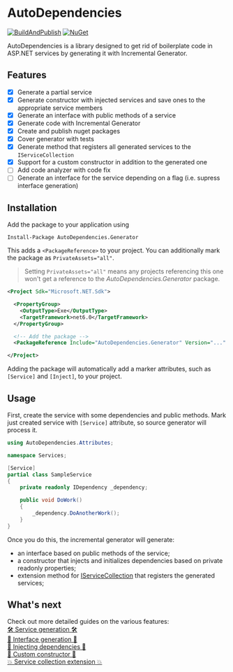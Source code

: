 # AutoDependencies

[![BuildAndPublish](https://github.com/Chacaroon/AutoDependencies/actions/workflows/BuildAndPublish.yml/badge.svg)](https://github.com/Chacaroon/AutoDependencies/actions/workflows/BuildAndPublish.yml)
[![NuGet](https://img.shields.io/nuget/v/AutoDependencies.Generator.svg)](https://www.nuget.org/packages/AutoDependencies.Generator/)

AutoDependencies is a library designed to get rid of boilerplate code in ASP.NET services by generating it with Incremental Generator.

## Features

- [x] Generate a partial service
- [x] Generate constructor with injected services and save ones to the appropriate service members
- [x] Generate an interface with public methods of a service
- [x] Generate code with Incremental Generator
- [x] Create and publish nuget packages
- [x] Cover generator with tests 
- [x] Generate method that registers all generated services to the `IServiceCollection`
- [x] Support for a custom constructor in addition to the generated one
- [ ] Add code analyzer with code fix
- [ ] Generate an interface for the service depending on a flag (i.e. supress interface generation)

## Installation

Add the package to your application using

```shell
Install-Package AutoDependencies.Generator
```


This adds a `<PackageReference>` to your project. You can additionally mark the package as `PrivateAssets="all"`.

> Setting `PrivateAssets="all"` means any projects referencing this one won't get a reference to the _AutoDependencies.Generator_ package.
```xml
<Project Sdk="Microsoft.NET.Sdk">

  <PropertyGroup>
    <OutputType>Exe</OutputType>
    <TargetFramework>net6.0</TargetFramework>
  </PropertyGroup>

  <!-- Add the package -->
  <PackageReference Include="AutoDependencies.Generator" Version="..." PrivateAssets="all"/>

</Project>
```

Adding the package will automatically add a marker attributes, such as `[Service]` and `[Inject]`, to your project.

## Usage

First, create the service with some dependencies and public methods. Mark just created service with `[Service]` attribute, so source generator will process it.

```csharp
using AutoDependencies.Attributes;

namespace Services;

[Service]
partial class SampleService
{
    private readonly IDependency _dependency;

    public void DoWork() 
    {
        _dependency.DoAnotherWork();
    }
}
```

Once you do this, the incremental generator will generate:
- an interface based on public methods of the service;
- a constructor that injects and initializes dependencies based on private readonly properties;
- extension method for [IServiceCollection](https://docs.microsoft.com/ru-ru/dotnet/api/microsoft.extensions.dependencyinjection.iservicecollection?view=dotnet-plat-ext-6.0) that registers the generated services;

## What's next
Check out more detailed guides on the various features:  
[🛠️ Service generation 🛠️](./docs/service-generation.md)  
[📜 Interface generation 📜](./docs/interface-generation.md)  
[🔗 Injecting dependencies 🔗](./docs/injecting-dependencies.md)  
[🧰 Custom constructor 🧰](./docs/custom-constructor.md)  
[💥 Service collection extension 💥](./docs/service-collection-extension.md)